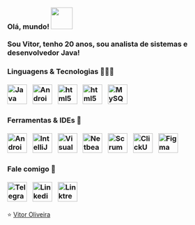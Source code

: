 <div id="apresentacao">
  <h3>
    Olá, mundo! <img height="50" width="50" src="https://i.ibb.co/LdNSFhk/bmo.gif" /> <br><br>
    Sou Vitor, tenho 20 anos, sou analista de sistemas e desenvolvedor Java!
  </h3>
</div>
<div id="lingugens-e-tecnologias">
  <h3>
    Linguagens & Tecnologias 👨🏽‍💻 <br><br>
    <a href=https://www.oracle.com/br/java/technologies/javase-jdk8-doc-downloads.html""><img height="45" src="https://i.ibb.co/X83NvWf/java.png" alt="Java" /></a>
    <img width="5" rc="https://i.ibb.co/y8LQ5Pw/transparent.png" />
    <a href="https://developer.android.com/guide?hl=pt-br"><img height="45" src="https://i.ibb.co/HTXxgZB/android.png" alt="Android" /></a>
    <img width="5" src="https://i.ibb.co/y8LQ5Pw/transparent.png" />
    <a target="_blank" href="https://developer.mozilla.org/pt-BR/docs/Web/HTML"><img height="45" src="https://i.ibb.co/SVhgK60/html.png" alt="html5" /></a>
    <img width="5" src="https://i.ibb.co/y8LQ5Pw/transparent.png" />
    <a href="https://developer.mozilla.org/pt-BR/docs/Web/CSS"><img height="45" src="https://i.ibb.co/3hykCCy/css.png" alt="html5" /></a>
    <img width="5" src="https://i.ibb.co/y8LQ5Pw/transparent.png" />
    <a href="https://www.mysql.com/"><img height="45" src="https://i.ibb.co/Prv6nZn/mysql.png" alt="MySQL Logo"/></a>
    <img width="5" src="https://i.ibb.co/y8LQ5Pw/transparent.png" />
  </h3>
</div>
<div id="ferramentas-e-ides">
  <h3>
    Ferramentas & IDEs 🔧<br><br>
    <a href="https://developer.android.com/studio"><img height="45" src="https://i.ibb.co/fQHqmT8/androidstudio.png" alt="Android Studio Logo"/></a>
    <img width="5" src="https://i.ibb.co/y8LQ5Pw/transparent.png" />
    <a href="https://www.jetbrains.com/pt-br/idea/"><img height="45" src="https://i.ibb.co/L8TMRZ3/intellij.png" alt="IntelliJ Logo"/></a>
    <img width="5" src="https://i.ibb.co/y8LQ5Pw/transparent.png" />
    <a href="https://code.visualstudio.com/"><img height="45" src="https://i.ibb.co/XjhHkcL/vscode.png" alt="Visual Studio Code Logo"/></a>
    <img width="5" src="https://i.ibb.co/y8LQ5Pw/transparent.png" />
    <a href="https://netbeans.apache.org/download/index.html"><img height="45" src="https://i.ibb.co/McCHLJX/netbeans.png" alt="Netbeans Logo"/></a>
    <img width="5" src="https://i.ibb.co/y8LQ5Pw/transparent.png" />
    <a href="https://www.scrum.org/"><img height="45" src="https://i.ibb.co/P5PcrdJ/scrum.png" alt="Scrum Logo"/></a>
    <img width="5" src="https://i.ibb.co/y8LQ5Pw/transparent.png" />
    <a href="https://www.clickup.com/"><img height="45" src="https://i.ibb.co/zJjyTXz/clickup.png" alt="ClickUp Logo"/></a>
    <img width="5" src="https://i.ibb.co/y8LQ5Pw/transparent.png" />
    <a href="https://www.figma.com/"><img height="45" src="https://i.ibb.co/pfC0dkP/figma.png" alt="Figma Logo"></a>
  </h3>
</div>
<div id="contato">
  <h3>
    Fale comigo 📱<br><br>
    <a href="https://t.me/viit0r"><img height="45" src="https://i.ibb.co/3C0CM1J/telegram.png" alt="Telegram" ></a>
    <img width="5" src="https://i.ibb.co/y8LQ5Pw/transparent.png" />
    <a href="https://www.linkedin.com/in/viit0r/"><img height="45" src="https://i.ibb.co/rF6vZBd/linkedin.png" alt="Linkedin" ></a>
    <img width="5" src="https://i.ibb.co/y8LQ5Pw/transparent.png" />
    <a href="https://linktr.ee/viit0r"><img height="45" src="https://i.ibb.co/8DjkMnH/linktree.png" alt="Linktree" ></a>
  </h3>
</div>
⭐ <a href="https://linktr.ee/viit0r">Vitor Oliveira</a>
